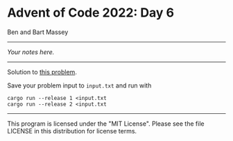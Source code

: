 # Advent of Code 2022: Day 6
Ben and Bart Massey

---

*Your notes here.*

---

Solution to [this problem](https://adventofcode.com/2022/day/6).

Save your problem input to `input.txt` and run with

    cargo run --release 1 <input.txt
    cargo run --release 2 <input.txt

---

This program is licensed under the "MIT License".
Please see the file LICENSE in this distribution
for license terms.
